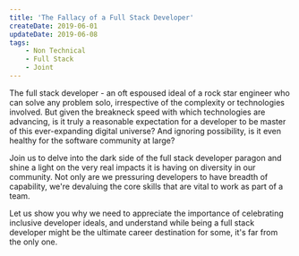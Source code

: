 ```yaml
---
title: 'The Fallacy of a Full Stack Developer'
createDate: 2019-06-01
updateDate: 2019-06-08
tags:
    - Non Technical
    - Full Stack
    - Joint
---
```


The full stack developer - an oft espoused ideal of a rock star engineer who can solve any problem solo, irrespective of the complexity or technologies involved. But given the breakneck speed with which technologies are advancing, is it truly a reasonable expectation for a developer to be master of this ever-expanding digital universe? And ignoring possibility, is it even healthy for the software community at large?

Join us to delve into the dark side of the full stack developer paragon and shine a light on the very real impacts it is having on diversity in our community. Not only are we pressuring developers to have breadth of capability, we're devaluing the core skills that are vital to work as part of a team.

Let us show you why we need to appreciate the importance of celebrating inclusive developer ideals, and understand while being a full stack developer might be the ultimate career destination for some, it's far from the only one.
